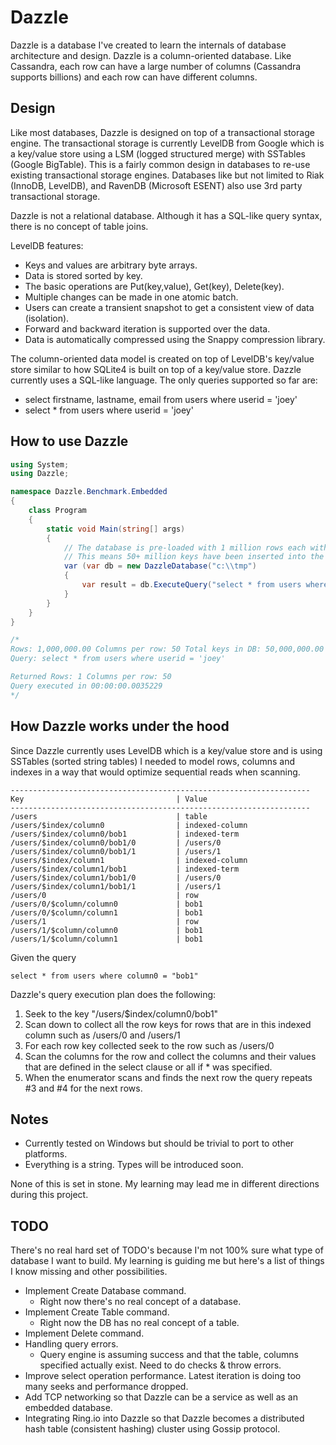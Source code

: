 Dazzle
======
Dazzle is a database I've created to learn the internals of database architecture and design. Dazzle is a 
column-oriented database. Like Cassandra, each row can have a large number of columns (Cassandra supports billions) 
and each row can have different columns.

## Design
Like most databases, Dazzle is designed on top of a transactional storage engine. The transactional storage is 
currently LevelDB from Google which is a key/value store using a LSM (logged structured merge) with 
SSTables (Google BigTable). This is a fairly common design in databases to re-use existing transactional storage engines. 
Databases like but not limited to Riak (InnoDB, LevelDB), and RavenDB (Microsoft ESENT) also use 3rd party 
transactional storage.

Dazzle is not a relational database. Although it has a SQL-like query syntax, there is no concept of table joins.

LevelDB features:
- Keys and values are arbitrary byte arrays.
- Data is stored sorted by key.
- The basic operations are Put(key,value), Get(key), Delete(key).
- Multiple changes can be made in one atomic batch.
- Users can create a transient snapshot to get a consistent view of data (isolation).
- Forward and backward iteration is supported over the data.
- Data is automatically compressed using the Snappy compression library.

The column-oriented data model is created on top of LevelDB's key/value store similar to how SQLite4 is built 
on top of a key/value store. Dazzle currently uses a SQL-like language. The only queries supported so far are:

- select firstname, lastname, email from users where userid = 'joey'
- select * from users where userid = 'joey'

## How to use Dazzle
```csharp
using System;
using Dazzle;

namespace Dazzle.Benchmark.Embedded
{
    class Program
    {
        static void Main(string[] args)
        {
            // The database is pre-loaded with 1 million rows each with 50 columns of gibberish data.
            // This means 50+ million keys have been inserted into the key/value storage backend.
            var (var db = new DazzleDatabase("c:\\tmp")
            {
                var result = db.ExecuteQuery("select * from users where userid = 'joey'");
            }
        }
    }
}

/*
Rows: 1,000,000.00 Columns per row: 50 Total keys in DB: 50,000,000.00 DB Size: 2.36GB
Query: select * from users where userid = 'joey'

Returned Rows: 1 Columns per row: 50
Query executed in 00:00:00.0035229
*/
```

## How Dazzle works under the hood
Since Dazzle currently uses LevelDB which is a key/value store and is using SSTables (sorted string tables) 
I needed to model rows, columns and indexes in a way that would optimize sequential reads when scanning.

```
-------------------------------------------------------------------
Key                                  | Value
-------------------------------------------------------------------
/users                               | table
/users/$index/column0                | indexed-column
/users/$index/column0/bob1           | indexed-term
/users/$index/column0/bob1/0         | /users/0
/users/$index/column0/bob1/1         | /users/1
/users/$index/column1                | indexed-column
/users/$index/column1/bob1           | indexed-term
/users/$index/column1/bob1/0         | /users/0
/users/$index/column1/bob1/1         | /users/1
/users/0                             | row
/users/0/$column/column0             | bob1
/users/0/$column/column1             | bob1
/users/1                             | row
/users/1/$column/column0             | bob1
/users/1/$column/column1             | bob1
```
Given the query

```
select * from users where column0 = "bob1" 
```
Dazzle's query execution plan does the following:

1. Seek to the key "/users/$index/column0/bob1"
2. Scan down to collect all the row keys for rows that are in this indexed column such as /users/0 and /users/1
3. For each row key collected seek to the row such as /users/0
4. Scan the columns for the row and collect the columns and their values that are defined in the select clause or all if * was specified.
5. When the enumerator scans and finds the next row the query repeats #3 and #4 for the next rows.

## Notes
- Currently tested on Windows but should be trivial to port to other platforms.
- Everything is a string. Types will be introduced soon.

None of this is set in stone. My learning may lead me in different directions during this project.

## TODO
There's no real hard set of TODO's because I'm not 100% sure what type of database I want to build. My learning is
guiding me but here's a list of things I know missing and other possibilities.

- Implement Create Database command.
  - Right now there's no real concept of a database.
- Implement Create Table command.
  - Right now the DB has no real concept of a table.
- Implement Delete command.
- Handling query errors.
  - Query engine is assuming success and that the table, columns specified actually exist. Need to do checks & throw errors.
- Improve select operation performance. Latest iteration is doing too many seeks and performance dropped.
- Add TCP networking so that Dazzle can be a service as well as an embedded database.
- Integrating Ring.io into Dazzle so that Dazzle becomes a distributed hash table (consistent hashing) cluster using Gossip protocol.